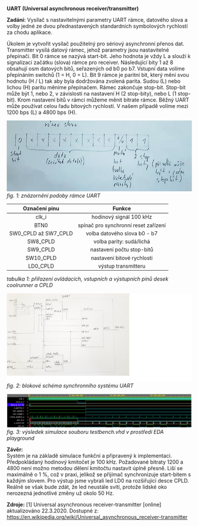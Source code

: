 **UART (Universal asynchronous receiver/transmitter)**


**Zadání:**
Vysílač s nastavitelnými parametry UART rámce, datového slova a volby jedné ze dvou přednastavených standardních symbolových rychlostí za chodu aplikace.

Úkolem je vytvořit vysílač použitelný pro sériový asynchronní přenos dat. Transmitter vysílá datový rámec, jehož parametry jsou nastavitelné přepínači.
Bit 0 rámce se nazývá start-bit. Jeho hodnota je vždy L a slouží k signalizaci začátku (slova) rámce pro receiver. 
Následující bity 1 až 8 obsahují osm datových bitů, seřazených od b0 po b7. Vstupní data volíme přepínáním switchů (1 = H, 0 = L).
Bit 9 rámce je paritní bit, který mění svou hodnotu (H / L) tak aby byla dodržována zvolená parita. Sudou (L) nebo lichou (H) paritu měníme přepínačem.
Rámec zakončuje stop-bit. Stop-bit může být 1, nebo 2, v závislosti na nastavení H (2 stop-bity), nebo L (1 stop-bit).
Krom nastavení bitů v rámci můžeme měnit bitrate rámce. Běžný UART může používat celou řadu bitových rychlostí. V našem případě volíme mezi 1200 bps (L) a 4800 bps (H).

![ramec2](ramec2.png)\
*fig. 1: znázornění podoby rámce UART*

| Označení pinu | Funkce |
| :-: | :-: |
| clk_i | hodinový signál 100 kHz|
| BTN0 | spínač pro synchronní reset zařízení |
| SW0_CPLD až SW7_CPLD | volba datového slova b0 - b7 |
| SW8_CPLD | volba parity: sudá/lichá |
| SW9_CPLD | nastavení počtu stop-bitů |
| SW10_CPLD | nastavení bitové rychlosti |
| LD0_CPLD  | výstup transmitteru |

*tabulka 1: přiřazení ovládacích, vstupních a výstupních pinů desek coolrunner a CPLD*

![schema2](schema2.png)\
*fig. 2: blokové schéma synchronního systému UART*

![simulace2](simulace2.png)\
*fig. 3: výsledek simulace souboru testbench.vhd v prostředí EDA playground*

**Závěr:**\
Systém je na základě simulace funkční a připravený k implementaci. 
Předpokládaný hodinový kmitočet je 100 kHz. Požadované bitraty 1200 a 4800 není možno metodou dělení kmitočtu nastavit úplně přesně. Liší se maximálně o 1 %, což v praxi, jelikož se přijímač synchronizuje  start-bitem s každým slovem.
Pro výstup jsme vybrali led LD0 na rozšiřující desce CPLD. Reálně se však bude zdát, že led neustále svítí, protože lidské oko nerozezná jednotlivé změny už okolo 50 Hz. 


**Zdroje:**
 [1] Universal asynchronous receiver-transmitter [online] aktualizováno 22.3.2020. Dostupné z:
 https://en.wikipedia.org/wiki/Universal_asynchronous_receiver-transmitter
